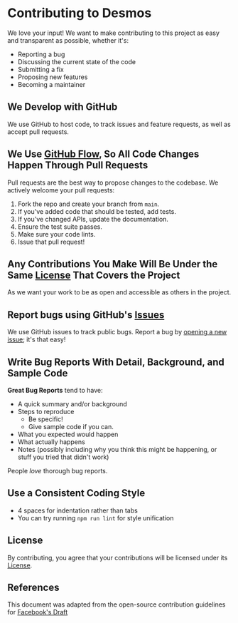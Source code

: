 # Contributing to Desmos

We love your input! We want to make contributing to this project as easy and transparent as possible, whether it's:

- Reporting a bug
- Discussing the current state of the code
- Submitting a fix
- Proposing new features
- Becoming a maintainer

## We Develop with GitHub

We use GitHub to host code, to track issues and feature requests, as well as accept pull requests.

## We Use [GitHub Flow](https://guides.github.com/introduction/flow/index.html), So All Code Changes Happen Through Pull Requests

Pull requests are the best way to propose changes to the codebase. We actively welcome your pull requests:

1. Fork the repo and create your branch from `main`.
2. If you've added code that should be tested, add tests.
3. If you've changed APIs, update the documentation.
4. Ensure the test suite passes.
5. Make sure your code lints.
6. Issue that pull request!

## Any Contributions You Make Will Be Under the Same [License](LICENSE) That Covers the Project

As we want your work to be as open and accessible as others in the project.

## Report bugs using GitHub's [Issues](https://github.com/in2workspace/in2-vc-verifier/issues)

We use GitHub issues to track public bugs. Report a bug by [opening a new issue](https://github.com/in2workspace/in2-vc-verifier/issues/new); it's that easy!

## Write Bug Reports With Detail, Background, and Sample Code

**Great Bug Reports** tend to have:

- A quick summary and/or background
- Steps to reproduce
    - Be specific!
    - Give sample code if you can.
- What you expected would happen
- What actually happens
- Notes (possibly including why you think this might be happening, or stuff you tried that didn't work)

People *love* thorough bug reports.

## Use a Consistent Coding Style

* 4 spaces for indentation rather than tabs
* You can try running `npm run lint` for style unification

## License

By contributing, you agree that your contributions will be licensed under its [License](LICENSE).

## References

This document was adapted from the open-source contribution guidelines for [Facebook's Draft](https://github.com/facebook/draft-js/blob/master/CONTRIBUTING.md)
